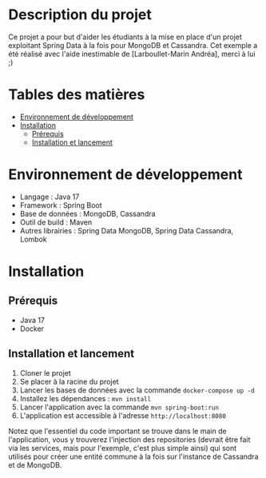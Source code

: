 Description du projet
=

Ce projet a pour but d'aider les étudiants à la mise en place d'un projet exploitant Spring Data à la fois pour MongoDB et Cassandra.
Cet exemple a été réalisé avec l'aide inestimable de [Larboullet-Marin Andréa], merci à lui ;)


Tables des matières
=

   * [Environnement de développement](#environnement-de-développement)
   * [Installation](#installation)
      * [Prérequis](#prérequis)
      * [Installation et lancement](#installation-et-lancement)
        
Environnement de développement
=

- Langage : Java 17
- Framework : Spring Boot
- Base de données : MongoDB, Cassandra
- Outil de build : Maven
- Autres librairies : Spring Data MongoDB, Spring Data Cassandra, Lombok

Installation
=
## Prérequis

- Java 17
- Docker

## Installation et lancement

1. Cloner le projet
2. Se placer à la racine du projet
3. Lancer les bases de données avec la commande `docker-compose up -d`
4. Installez les dépendances : `mvn install`
5. Lancer l'application avec la commande `mvn spring-boot:run`
6. L'application est accessible à l'adresse `http://localhost:8080`

Notez que l'essentiel du code important se trouve dans le main de l'application, vous y trouverez l'injection des repositories (devrait être fait via les services, mais pour l'exemple, c'est plus simple ainsi) qui sont utilisés pour créer une entité commune à la fois sur l'instance de Cassandra et de MongoDB.




